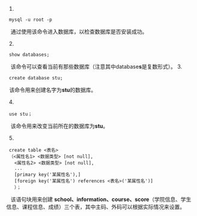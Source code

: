 
1. 
```linux
 mysql -u root -p
```
   通过使用该命令进入数据库，以检查数据库是否安装成功。
  
2.
```mysql
 show databases; 
```
   该命令可以查看当前有那些数据库（注意其中database**s**是复数形式）。
3.
```mysql
 create database stu;
 ```
   该命令用来创建名字为**stu**的数据库。

4.
```mysql
 use stu；
```
   该命令用来改变当前所在的数据库为**stu**。
  
5.
```mysql
 create table <表名>
 （<属性名1> <数据类型> [not null],
   <属性名2> <数据类型> [not null],
   ...
   [primary key('某属性名'),]
   [foreign key('某属性名') references <表名>('某属性名')]
   ）；
   ```
     该语句块用来创建 **school、information、course、score**（学院信息、学生信息、课程信息、成绩）三个表，其中主码、外码可以根据实际情况来设置。
